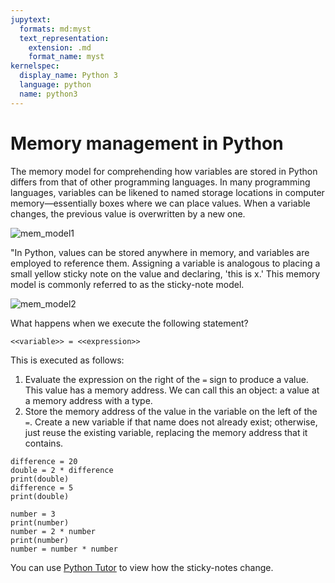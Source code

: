 ```yaml
---
jupytext:
  formats: md:myst
  text_representation:
    extension: .md
    format_name: myst
kernelspec:
  display_name: Python 3
  language: python
  name: python3
---
```

 
# Memory management in Python

The memory model for comprehending how variables are stored in Python differs from that of other programming languages. In many programming languages, variables can be likened to named storage locations in computer memory—essentially boxes where we can place values. When a variable changes, the previous value is overwritten by a new one.

![mem_model1](./mem_model1.png)

"In Python, values can be stored anywhere in memory, and variables are employed to reference them. Assigning a variable is analogous to placing a small yellow sticky note on the value and declaring, 'this is x.' This memory model is commonly referred to as the sticky-note model.

![mem_model2](./mem_model2.png)

What happens when we execute the following statement?

```text
<<variable>> = <<expression>>
```

This is executed as follows:

1. Evaluate the expression on the right of the `=` sign to produce a value. This value has a memory address. We can call this an object: a value at a memory address with a type.
2. Store the memory address of the value in the variable on the left of the `=`. Create a new variable if that name does not already exist; otherwise, just reuse the existing variable, replacing the memory address that it contains.

```{code-cell} ipython3
difference = 20
double = 2 * difference
print(double)
difference = 5
print(double)
```

```{code-cell} ipython3
number = 3
print(number)
number = 2 * number
print(number)
number = number * number
```

You can use [Python Tutor](https://pythontutor.com/) to view how the sticky-notes change.
